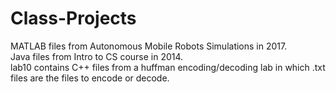 # Class-Projects
MATLAB files from Autonomous Mobile Robots Simulations in 2017. <br />
Java files from Intro to CS course in 2014. <br />
lab10 contains C++ files from a huffman encoding/decoding lab in which .txt files are the files to encode or decode. <br />
